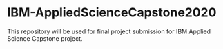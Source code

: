 # IBM-AppliedScienceCapstone2020
This repository will be used for final project submission  for IBM Applied Science Capstone project. 
